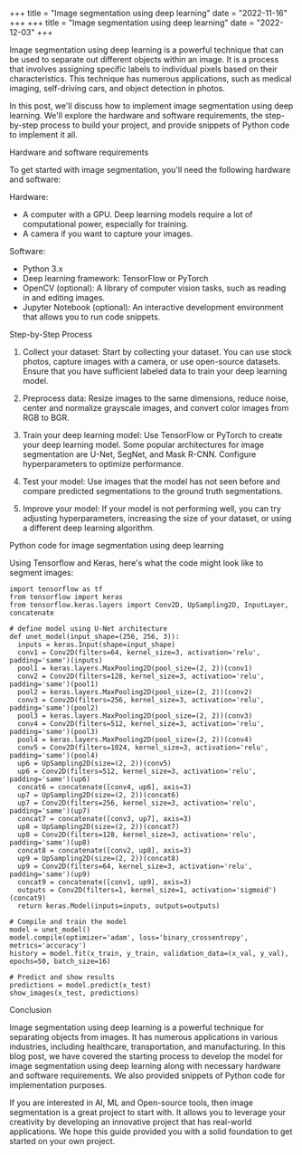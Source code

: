 +++
title = "Image segmentation using deep learning"
date = "2022-11-16"
+++
+++
title = "Image segmentation using deep learning"
date = "2022-12-03"
+++


Image segmentation using deep learning is a powerful technique that can be used to separate out different objects within an image. It is a process that involves assigning specific labels to individual pixels based on their characteristics. This technique has numerous applications, such as medical imaging, self-driving cars, and object detection in photos.

In this post, we'll discuss how to implement image segmentation using deep learning. We'll explore the hardware and software requirements, the step-by-step process to build your project, and provide snippets of Python code to implement it all.

Hardware and software requirements

To get started with image segmentation, you'll need the following hardware and software:

Hardware:
- A computer with a GPU. Deep learning models require a lot of computational power, especially for training.
- A camera if you want to capture your images.

Software:
- Python 3.x
- Deep learning framework: TensorFlow or PyTorch
- OpenCV (optional): A library of computer vision tasks, such as reading in and editing images.
- Jupyter Notebook (optional): An interactive development environment that allows you to run code snippets.

Step-by-Step Process

1. Collect your dataset: Start by collecting your dataset. You can use stock photos, capture images with a camera, or use open-source datasets. Ensure that you have sufficient labeled data to train your deep learning model. 

2. Preprocess data: Resize images to the same dimensions, reduce noise, center and normalize grayscale images, and convert color images from RGB to BGR.

3. Train your deep learning model: Use TensorFlow or PyTorch to create your deep learning model. Some popular architectures for image segmentation are U-Net, SegNet, and Mask R-CNN. Configure hyperparameters to optimize performance.

4. Test your model: Use images that the model has not seen before and compare predicted segmentations to the ground truth segmentations.

5. Improve your model: If your model is not performing well, you can try adjusting hyperparameters, increasing the size of your dataset, or using a different deep learning algorithm.

Python code for image segmentation using deep learning

Using Tensorflow and Keras, here's what the code might look like to segment images:

```
import tensorflow as tf
from tensorflow import keras
from tensorflow.keras.layers import Conv2D, UpSampling2D, InputLayer, concatenate 

# define model using U-Net architecture
def unet_model(input_shape=(256, 256, 3)):
  inputs = keras.Input(shape=input_shape)
  conv1 = Conv2D(filters=64, kernel_size=3, activation='relu', padding='same')(inputs)
  pool1 = keras.layers.MaxPooling2D(pool_size=(2, 2))(conv1)
  conv2 = Conv2D(filters=128, kernel_size=3, activation='relu', padding='same')(pool1)
  pool2 = keras.layers.MaxPooling2D(pool_size=(2, 2))(conv2)
  conv3 = Conv2D(filters=256, kernel_size=3, activation='relu', padding='same')(pool2)
  pool3 = keras.layers.MaxPooling2D(pool_size=(2, 2))(conv3)
  conv4 = Conv2D(filters=512, kernel_size=3, activation='relu', padding='same')(pool3)
  pool4 = keras.layers.MaxPooling2D(pool_size=(2, 2))(conv4)
  conv5 = Conv2D(filters=1024, kernel_size=3, activation='relu', padding='same')(pool4)
  up6 = UpSampling2D(size=(2, 2))(conv5)
  up6 = Conv2D(filters=512, kernel_size=3, activation='relu', padding='same')(up6)
  concat6 = concatenate([conv4, up6], axis=3)
  up7 = UpSampling2D(size=(2, 2))(concat6)
  up7 = Conv2D(filters=256, kernel_size=3, activation='relu', padding='same')(up7)
  concat7 = concatenate([conv3, up7], axis=3)
  up8 = UpSampling2D(size=(2, 2))(concat7)
  up8 = Conv2D(filters=128, kernel_size=3, activation='relu', padding='same')(up8)
  concat8 = concatenate([conv2, up8], axis=3)
  up9 = UpSampling2D(size=(2, 2))(concat8)
  up9 = Conv2D(filters=64, kernel_size=3, activation='relu', padding='same')(up9)
  concat9 = concatenate([conv1, up9], axis=3)
  outputs = Conv2D(filters=1, kernel_size=1, activation='sigmoid')(concat9)
  return keras.Model(inputs=inputs, outputs=outputs)

# Compile and train the model
model = unet_model()
model.compile(optimizer='adam', loss='binary_crossentropy', metrics='accuracy')
history = model.fit(x_train, y_train, validation_data=(x_val, y_val), epochs=50, batch_size=16)

# Predict and show results
predictions = model.predict(x_test)
show_images(x_test, predictions)
```

Conclusion

Image segmentation using deep learning is a powerful technique for separating objects from images. It has numerous applications in various industries, including healthcare, transportation, and manufacturing. In this blog post, we have covered the starting process to develop the model for image segmentation using deep learning along with necessary hardware and software requirements. We also provided snippets of Python code for implementation purposes. 

If you are interested in AI, ML and Open-source tools, then image segmentation is a great project to start with. It allows you to leverage your creativity by developing an innovative project that has real-world applications. We hope this guide provided you with a solid foundation to get started on your own project.